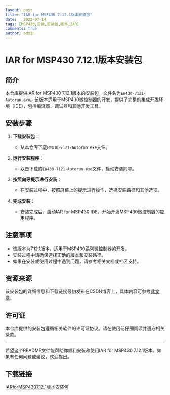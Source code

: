 ```yaml
---
layout: post
title: "IAR for MSP430 7.12.1版本安装包"
date:   2022-07-14
tags: [MSP430,安装,安装包,版本,IAR]
comments: true
author: admin
---
```

# IAR for MSP430 7.12.1版本安装包

## 简介

本仓库提供IAR for MSP430 7.12.1版本的安装包，文件名为`EW430-7121-Autorun.exe`。该版本适用于MSP430微控制器的开发，提供了完整的集成开发环境（IDE），包括编译器、调试器和其他开发工具。

## 安装步骤

1. **下载安装包**：
   - 从本仓库下载`EW430-7121-Autorun.exe`文件。

2. **运行安装程序**：
   - 双击下载的`EW430-7121-Autorun.exe`文件，启动安装向导。

3. **按照向导提示进行安装**：
   - 在安装过程中，按照屏幕上的提示进行操作，选择安装路径和其他选项。

4. **完成安装**：
   - 安装完成后，启动IAR for MSP430 IDE，开始开发MSP430微控制器的应用程序。

## 注意事项

- 该版本为7.12.1版本，适用于MSP430系列微控制器的开发。
- 安装过程中请确保选择正确的版本和安装路径。
- 如果在安装或使用过程中遇到问题，请参考相关文档或社区支持。

## 资源来源

该安装包的详细信息和下载链接最初发布在CSDN博客上，具体内容可参考[此文章](https://blog.csdn.net/code_style/article/details/125149756)。

## 许可证

本仓库提供的安装包遵循相关软件的许可证协议。请在使用前仔细阅读并遵守相关条款。

---

希望这个README文件能帮助你顺利安装和使用IAR for MSP430 7.12.1版本。如果有任何问题或建议，欢迎提出。

## 下载链接

[IARforMSP4307.12.1版本安装包](https://pan.quark.cn/s/900edba2a67e)